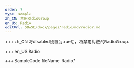 ```yaml
--- 
order: 7
type: sample
zh_CN: 禁用RadioGroup
en_US: Radio
editUrl: $BASE/docs/pages/radio/md/radio7.md
---
```


+++ zh_CN
将disabled设置为true后，将禁用对应的RadioGroup.

+++ en_US
Radio

+++ SampleCode
fileName: Radio7
